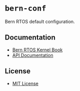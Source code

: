 # `bern-conf`

Bern RTOS default configuration.

## Documentation

- [Bern RTOS Kernel Book](https://kernel.bern-rtos.org/)
- [API Documentation](https://docs.rs/bern-conf/)

## License

- [MIT License](LICENSE.md)

